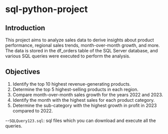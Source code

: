 # sql-python-project

## Introduction

This project aims to analyze sales data to derive insights about product performance, regional sales trends, month-over-month growth, and more. The data is stored in the df_orders table of the SQL Server database, and various SQL queries were executed to perform the analysis.

## Objectives

1. Identify the top 10 highest revenue-generating products.
2. Determine the top 5 highest-selling products in each region.
3. Compare month-over-month sales growth for the years 2022 and 2023.
4. Identify the month with the highest sales for each product category.
5. Determine the sub-category with the highest growth in profit in 2023 compared to 2022.

--`SQLQuery123.sql`: sql files which you can download and execute all the queries.

